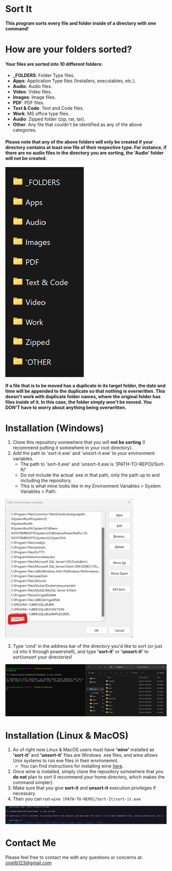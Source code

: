 # Sort It

**This program sorts every file and folder inside of a directory with one command!**

# How are your folders sorted?

#### Your files are sorted into 10 different folders:

- **_FOLDERS**: Folder Type files.
- **Apps**: Application Type files (Installers, executables, etc.).
- **Audio**: Audio files.
- **Video**: Video files.
- **Images**: Image files.
- **PDF**: PDF files.
- **Text & Code**: Text and Code files.
- **Work**: MS office type files.
- **Audio**: Zipped folder (zip, rar, tar).
- **Other**: Any file that couldn't be identified as any of the above categories.

#### Please note that any of the above folders will only be created if your directory contains at least one file of their respective type. For instance, if there are no audio files in the directory you are sorting, the 'Audio' folder will not be created.

![Demo](./assets/demo.png)


**If a file that is to be moved has a duplicate in its target folder, the date and time will be appended to the duplicate so that nothing is overwritten. This doesn't work with duplicate folder names, where the original folder has files inside of it. In this case, the folder simply won't be moved. You DON'T have to worry about anything being overwritten.**

# Installation (Windows)

1. Clone this repository somewhere that you will **not be sorting** (I recommend putting it somewhere in your root directory).
2. Add the path to 'sort-it.exe' and 'unsort-it.exe' to your environment variables.
   - The path to 'sort-it.exe' and 'unsort-it.exe is '[PATH-TO-REPO]/Sort-It/'
   - Do not include the actual .exe in that path, only the path up to and including the repository.
   - This is what mine looks like in my Environment Variables > System Variables > Path:
   
<img src="assets/mypaths.png" alt="drawing" width="400"/>

3. Type 'cmd' in the address bar of the directory you'd like to sort (or just cd into it through powershell), and type **'sort-it'** or **'unsort-it'** to sort/unsort your directories!

![Demo](./assets/demo2.png)

# Installation (Linux & MacOS)

1. As of right now Linux & MacOS users must have **'wine'** installed as **'sort-it'** and **'unsort-it'** files are Windows .exe files, and wine allows Unix systems to run exe files in their environemnt.
   - You can find instructions for installing wine [here](https://wiki.winehq.org/Download).
2. Once wine is installed, simply clone the repository somewhere that you **do not** plan to sort (I recommend your home directory, which makes the command simpler).
3. Make sure that you give **sort-it** and **unsort-it** execution privileges if necessary.
4. Then you can run ```wine [PATH-TO-REPO]/Sort-It/sort-it.exe```
   
![Demo](./assets/demo3.png)


# Contact Me

Please feel free to contact me with any questions or concerns at: oneilb123@gmail.com
